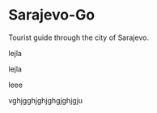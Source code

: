 # Sarajevo-Go
Tourist guide through the city of Sarajevo.

lejla

lejla

leee


vghjgghjghjghgjghjgju